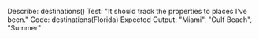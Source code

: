 Describe: destinations()
Test: "It should track the properties to places I've been."
Code: destinations(Florida)
Expected Output: "Miami", "Gulf Beach", "Summer"